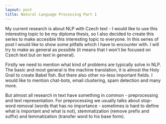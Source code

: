 ```yaml
---
layout: post
title: Natural Language Processing Part 1 
---
```


My current research is about NLP with Czech text - I would like to use this interesting topic to be my diploma thesis, so I also decided to create this series to make accesible this interesting topic to everyone. In this series of post I would like to show some pitfalls which I have to encounter with. I will try to make as general as possible (it means that I won't be focused on Czech text but on text in general).

Firstly we need to mention what kind of problems are typically solve in NLP. The basic and most general is the machine translation, it is almost the Holy Grail to create Babel fish. But there also other no-less important fields. I would like to mention chat-bots, email clustering, spam detection and many more.

But almost all research in text have something in common - preprocessing and text representation. For preprocessing we usually talks about stop-word removal (words that has no importance - sometimes is hard to define what is important and what is not), stemmatization (remove prefix and suffix) and lemmatization (transfer word to his base form).
